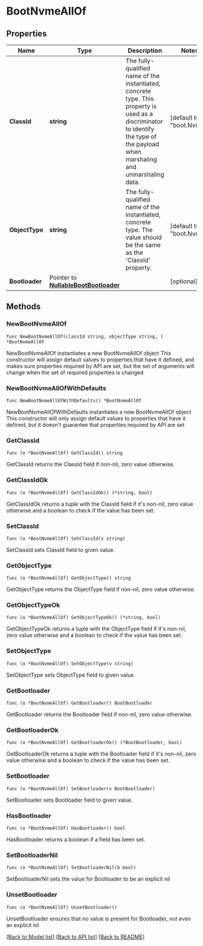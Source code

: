 # BootNvmeAllOf

## Properties

Name | Type | Description | Notes
------------ | ------------- | ------------- | -------------
**ClassId** | **string** | The fully-qualified name of the instantiated, concrete type. This property is used as a discriminator to identify the type of the payload when marshaling and unmarshaling data. | [default to "boot.Nvme"]
**ObjectType** | **string** | The fully-qualified name of the instantiated, concrete type. The value should be the same as the &#39;ClassId&#39; property. | [default to "boot.Nvme"]
**Bootloader** | Pointer to [**NullableBootBootloader**](BootBootloader.md) |  | [optional] 

## Methods

### NewBootNvmeAllOf

`func NewBootNvmeAllOf(classId string, objectType string, ) *BootNvmeAllOf`

NewBootNvmeAllOf instantiates a new BootNvmeAllOf object
This constructor will assign default values to properties that have it defined,
and makes sure properties required by API are set, but the set of arguments
will change when the set of required properties is changed

### NewBootNvmeAllOfWithDefaults

`func NewBootNvmeAllOfWithDefaults() *BootNvmeAllOf`

NewBootNvmeAllOfWithDefaults instantiates a new BootNvmeAllOf object
This constructor will only assign default values to properties that have it defined,
but it doesn't guarantee that properties required by API are set

### GetClassId

`func (o *BootNvmeAllOf) GetClassId() string`

GetClassId returns the ClassId field if non-nil, zero value otherwise.

### GetClassIdOk

`func (o *BootNvmeAllOf) GetClassIdOk() (*string, bool)`

GetClassIdOk returns a tuple with the ClassId field if it's non-nil, zero value otherwise
and a boolean to check if the value has been set.

### SetClassId

`func (o *BootNvmeAllOf) SetClassId(v string)`

SetClassId sets ClassId field to given value.


### GetObjectType

`func (o *BootNvmeAllOf) GetObjectType() string`

GetObjectType returns the ObjectType field if non-nil, zero value otherwise.

### GetObjectTypeOk

`func (o *BootNvmeAllOf) GetObjectTypeOk() (*string, bool)`

GetObjectTypeOk returns a tuple with the ObjectType field if it's non-nil, zero value otherwise
and a boolean to check if the value has been set.

### SetObjectType

`func (o *BootNvmeAllOf) SetObjectType(v string)`

SetObjectType sets ObjectType field to given value.


### GetBootloader

`func (o *BootNvmeAllOf) GetBootloader() BootBootloader`

GetBootloader returns the Bootloader field if non-nil, zero value otherwise.

### GetBootloaderOk

`func (o *BootNvmeAllOf) GetBootloaderOk() (*BootBootloader, bool)`

GetBootloaderOk returns a tuple with the Bootloader field if it's non-nil, zero value otherwise
and a boolean to check if the value has been set.

### SetBootloader

`func (o *BootNvmeAllOf) SetBootloader(v BootBootloader)`

SetBootloader sets Bootloader field to given value.

### HasBootloader

`func (o *BootNvmeAllOf) HasBootloader() bool`

HasBootloader returns a boolean if a field has been set.

### SetBootloaderNil

`func (o *BootNvmeAllOf) SetBootloaderNil(b bool)`

 SetBootloaderNil sets the value for Bootloader to be an explicit nil

### UnsetBootloader
`func (o *BootNvmeAllOf) UnsetBootloader()`

UnsetBootloader ensures that no value is present for Bootloader, not even an explicit nil

[[Back to Model list]](../README.md#documentation-for-models) [[Back to API list]](../README.md#documentation-for-api-endpoints) [[Back to README]](../README.md)


